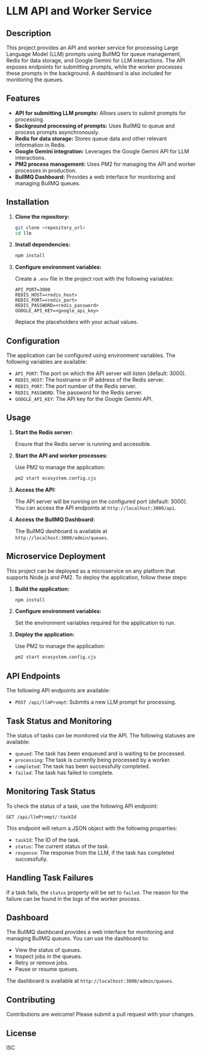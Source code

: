 # LLM API and Worker Service

## Description

This project provides an API and worker service for processing Large Language Model (LLM) prompts using BullMQ for queue management, Redis for data storage, and Google Gemini for LLM interactions. The API exposes endpoints for submitting prompts, while the worker processes these prompts in the background. A dashboard is also included for monitoring the queues.

## Features

*   **API for submitting LLM prompts:** Allows users to submit prompts for processing.
*   **Background processing of prompts:** Uses BullMQ to queue and process prompts asynchronously.
*   **Redis for data storage:** Stores queue data and other relevant information in Redis.
*   **Google Gemini integration:** Leverages the Google Gemini API for LLM interactions.
*   **PM2 process management:** Uses PM2 for managing the API and worker processes in production.
*   **BullMQ Dashboard:** Provides a web interface for monitoring and managing BullMQ queues.

## Installation

1.  **Clone the repository:**

    ```bash
    git clone <repository_url>
    cd llm
    ```

2.  **Install dependencies:**

    ```bash
    npm install
    ```

3.  **Configure environment variables:**

    Create a `.env` file in the project root with the following variables:

    ```
    API_PORT=3000
    REDIS_HOST=<redis_host>
    REDIS_PORT=<redis_port>
    REDIS_PASSWORD=<redis_password>
    GOOGLE_API_KEY=<google_api_key>
    ```

    Replace the placeholders with your actual values.

## Configuration

The application can be configured using environment variables. The following variables are available:

*   `API_PORT`: The port on which the API server will listen (default: 3000).
*   `REDIS_HOST`: The hostname or IP address of the Redis server.
*   `REDIS_PORT`: The port number of the Redis server.
*   `REDIS_PASSWORD`: The password for the Redis server.
*   `GOOGLE_API_KEY`: The API key for the Google Gemini API.

## Usage

1.  **Start the Redis server:**

    Ensure that the Redis server is running and accessible.

2.  **Start the API and worker processes:**

    Use PM2 to manage the application:

    ```bash
    pm2 start ecosystem.config.cjs
    ```

3.  **Access the API:**

    The API server will be running on the configured port (default: 3000). You can access the API endpoints at `http://localhost:3000/api`.

4.  **Access the BullMQ Dashboard:**

    The BullMQ dashboard is available at `http://localhost:3000/admin/queues`.

## Microservice Deployment

This project can be deployed as a microservice on any platform that supports Node.js and PM2. To deploy the application, follow these steps:

1.  **Build the application:**

    ```bash
    npm install
    ```

2.  **Configure environment variables:**

    Set the environment variables required for the application to run.

3.  **Deploy the application:**

    Use PM2 to manage the application:

    ```bash
    pm2 start ecosystem.config.cjs
    ```

## API Endpoints

The following API endpoints are available:

*   `POST /api/llmPrompt`: Submits a new LLM prompt for processing.

## Task Status and Monitoring

The status of tasks can be monitored via the API. The following statuses are available:

*   `queued`: The task has been enqueued and is waiting to be processed.
*   `processing`: The task is currently being processed by a worker.
*   `completed`: The task has been successfully completed.
*   `failed`: The task has failed to complete.

## Monitoring Task Status

To check the status of a task, use the following API endpoint:

`GET /api/llmPrompt/:taskId`

This endpoint will return a JSON object with the following properties:

*   `taskId`: The ID of the task.
*   `status`: The current status of the task.
*   `response`: The response from the LLM, if the task has completed successfully.

## Handling Task Failures

If a task fails, the `status` property will be set to `failed`. The reason for the failure can be found in the logs of the worker process.

## Dashboard

The BullMQ dashboard provides a web interface for monitoring and managing BullMQ queues. You can use the dashboard to:

*   View the status of queues.
*   Inspect jobs in the queues.
*   Retry or remove jobs.
*   Pause or resume queues.

The dashboard is available at `http://localhost:3000/admin/queues`.

## Contributing

Contributions are welcome! Please submit a pull request with your changes.

## License

ISC
